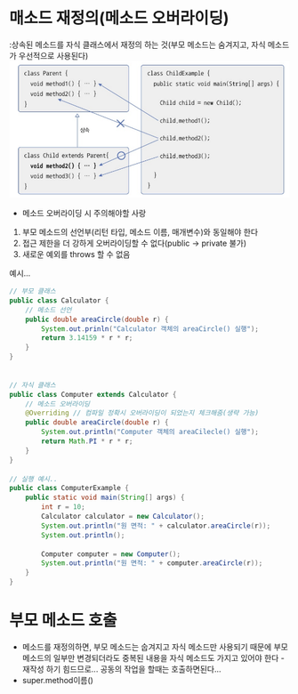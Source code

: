 # 매소드 재정의(메소드 오버라이딩)
:상속된 메소드를 자식 클래스에서 재정의 하는 것(부모 메소드는 숨겨지고, 자식 메소드가 우선적으로 사용된다)
![alt text](../java/image/image-25.png)
- 메소드 오버라이딩 시 주의해야할 사랑
1. 부모 메소드의 선언부(리턴 타입, 메소드 이름, 매개변수)와 동일해야 한다
2. 접근 제한을 더 강하게 오버라이딩할 수 없다(public -> private 불가)
3. 새로운 예외를 throws 할 수 없음

예시...

``` java
// 부모 클래스
public class Calculator {
    // 메소드 선언
    public double areaCircle(double r) {
        System.out.prinln("Calculator 객체의 areaCircle() 실행");
        return 3.14159 * r * r;
    }
}


// 자식 클래스
public class Computer extends Calculator {
    // 메소드 오버라이딩
    @Overriding // 컴파일 정확시 오버라이딩이 되었는지 체크해줌(생략 가능)
    public double areaCircle(double r) {
        System.out.println("Computer 객체의 areaCilecle() 실행");
        return Math.PI * r * r;
    }
}

// 실행 예시..
public class ComputerExample {
    public static void main(String[] args) {
        int r = 10;
        Calculator calculator = new Calculator();
        System.out.println("원 면적: " + calculator.areaCircle(r));         // 원 면적: 314.159
        System.out.println();

        Computer computer = new Computer();
        System.out.println("원 면적: " + computer.areaCircle(r));                   // 원 면적: 314.159265...
    }
}
```

# 부모 메소드 호출
- 메소드를 재정의하면, 부모 메소드는 숩겨지고 자식 메소드만 사용되기 때문에 부모 메소드의 일부만 변경되더라도 중복된 내용을 자식 메소드도 가지고 있어야 한다
-재작성 하기 힘드므로... 공동의 작업을 할때는 호출하면된다...
- super.method이름()